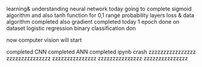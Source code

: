 learning& understanding neural network
today going to complete sigmoid algorithm
and also tanh function for 0,1 range probability layers
loss & data algorithm completed
also gradient completed today
1 epoch done on dataset
logistic regression binary classification don

now computer vision will start

completed CNN
completed ANN
completed ipynb crash
zzzzzzzzzzzzzzzz
zzzzzzzzzzzzzzz
zzzzzzzzzzzzzzz
zzzzzzzzzzzzzzz
zzzzzzzzzzzzzzz
